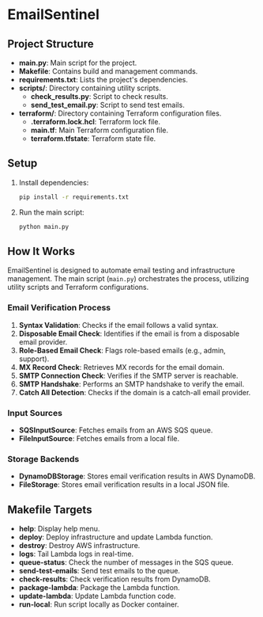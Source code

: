 # EmailSentinel

## Project Structure

- **main.py**: Main script for the project.
- **Makefile**: Contains build and management commands.
- **requirements.txt**: Lists the project's dependencies.
- **scripts/**: Directory containing utility scripts.
  - **check_results.py**: Script to check results.
  - **send_test_email.py**: Script to send test emails.
- **terraform/**: Directory containing Terraform configuration files.
  - **.terraform.lock.hcl**: Terraform lock file.
  - **main.tf**: Main Terraform configuration file.
  - **terraform.tfstate**: Terraform state file.

## Setup

1. Install dependencies:
   ```bash
   pip install -r requirements.txt
   ```

2. Run the main script:
   ```bash
   python main.py
   ```

## How It Works

EmailSentinel is designed to automate email testing and infrastructure management.
The main script (`main.py`) orchestrates the process, utilizing utility scripts and Terraform configurations.

### Email Verification Process

1. **Syntax Validation**: Checks if the email follows a valid syntax.
2. **Disposable Email Check**: Identifies if the email is from a disposable email provider.
3. **Role-Based Email Check**: Flags role-based emails (e.g., admin, support).
4. **MX Record Check**: Retrieves MX records for the email domain.
5. **SMTP Connection Check**: Verifies if the SMTP server is reachable.
6. **SMTP Handshake**: Performs an SMTP handshake to verify the email.
7. **Catch All Detection**: Checks if the domain is a catch-all email provider.

### Input Sources

- **SQSInputSource**: Fetches emails from an AWS SQS queue.
- **FileInputSource**: Fetches emails from a local file.

### Storage Backends

- **DynamoDBStorage**: Stores email verification results in AWS DynamoDB.
- **FileStorage**: Stores email verification results in a local JSON file.

## Makefile Targets

- **help**: Display help menu.
- **deploy**: Deploy infrastructure and update Lambda function.
- **destroy**: Destroy AWS infrastructure.
- **logs**: Tail Lambda logs in real-time.
- **queue-status**: Check the number of messages in the SQS queue.
- **send-test-emails**: Send test emails to the queue.
- **check-results**: Check verification results from DynamoDB.
- **package-lambda**: Package the Lambda function.
- **update-lambda**: Update Lambda function code.
- **run-local**: Run script locally as Docker container.
